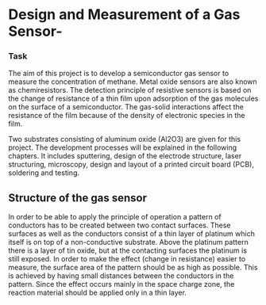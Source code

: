# Design and Measurement of a Gas Sensor-

### Task

The aim of this project is to develop a semiconductor gas sensor to measure the concentration of methane. Metal oxide sensors are also known as chemiresistors. The detection principle of resistive sensors is based on the change of resistance of a thin film upon adsorption of the gas molecules on the surface of a semiconductor. The gas-solid interactions affect the resistance of the film because of the density of electronic species in the film.

Two substrates consisting of aluminum oxide (Al2O3) are given for this project. The development processes will be explained in the following chapters. It includes sputtering, design of the electrode structure, laser structuring, microscopy, design and layout of a printed circuit board (PCB), soldering and testing.

## Structure of the gas sensor

In order to be able to apply the principle of operation a pattern of conductors has to be created between two contact surfaces. These surfaces as well as the conductors consist of a thin layer of platinum which itself is on top of a non-conductive substrate. Above the platinum pattern there is a layer of tin oxide, but at the contacting surfaces the platinum is still exposed. In order to make the effect (change in resistance) easier to measure, the surface area of the pattern should be as high as possible. This is achieved by having small distances between the conductors in the pattern. Since the effect occurs mainly in the space charge zone, the reaction material should be applied only in a thin layer.
